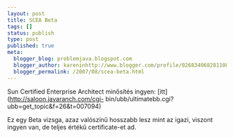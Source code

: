 ```yaml
---
layout: post
title: SCEA Beta
tags: []
status: publish
type: post
published: true
meta:
  blogger_blog: problemjava.blogspot.com
  blogger_author: kareninhttp://www.blogger.com/profile/02683406828110839343noreply@blogger.com
  blogger_permalink: /2007/08/scea-beta.html
---
```

Sun Certified Enterprise Architect minősítés ingyen:
[itt](http://saloon.javaranch.com/cgi-
bin/ubb/ultimatebb.cgi?ubb=get_topic&f=26&t=007094)

Ez egy Beta vizsga, azaz valószínű hosszabb lesz mint az igazi, viszont ingyen
van, de teljes értékű certificate-et ad.

